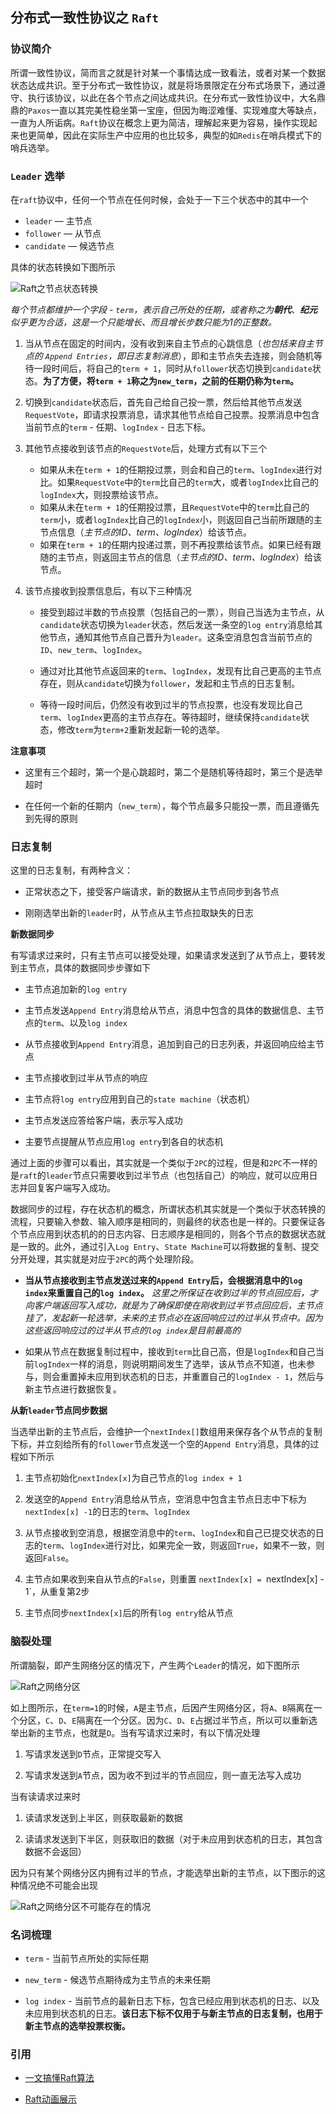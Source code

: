 ## 分布式一致性协议之 `Raft`

### **协议简介**

所谓一致性协议，简而言之就是针对某一个事情达成一致看法，或者对某一个数据状态达成共识。至于分布式一致性协议，就是将场景限定在分布式场景下，通过遵守、执行该协议，以此在各个节点之间达成共识。在分布式一致性协议中，大名鼎鼎的`Paxos`一直以其完美性稳坐第一宝座，但因为晦涩难懂、实现难度大等缺点，一直为人所诟病。`Raft`协议在概念上更为简洁，理解起来更为容易，操作实现起来也更简单，因此在实际生产中应用的也比较多，典型的如`Redis`在哨兵模式下的哨兵选举。

### **`Leader` 选举**

在`raft`协议中，任何一个节点在任何时候，会处于一下三个状态中的其中一个
+ `leader` — 主节点
+ `follower` — 从节点
+ `candidate` — 候选节点

具体的状态转换如下图所示

![Raft之节点状态转换](./Raft之节点状态转换.png)

*每个节点都维护一个字段 - `term`，表示自己所处的任期，或者称之为**朝代**、**纪元**似乎更为合适，这是一个只能增长、而且增长步数只能为1的正整数。*

1. 当从节点在固定的时间内，没有收到来自主节点的心跳信息（*也包括来自主节点的 `Append Entries`，即日志复制消息*），即和主节点失去连接，则会随机等待一段时间后，将自己的`term + 1`，同时从`follower`状态切换到`candidate`状态。**为了方便，将`term + 1`称之为`new_term`，之前的任期仍称为`term`。**

2. 切换到`candidate`状态后，首先自己给自己投一票，然后给其他节点发送`RequestVote`，即请求投票消息，请求其他节点给自己投票。投票消息中包含当前节点的`term` - 任期、`logIndex` - 日志下标。

3. 其他节点接收到该节点的`RequestVote`后，处理方式有以下三个

    + 如果从未在`term + 1`的任期投过票，则会和自己的`term`、`logIndex`进行对比。如果`RequestVote`中的`term`比自己的`term`大，或者`logIndex`比自己的`logIndex`大，则投票给该节点。
    + 如果从未在`term + 1`的任期投过票，且`RequestVote`中的`term`比自己的`term`小，或者`logIndex`比自己的`logIndex`小，则返回自己当前所跟随的主节点信息（*主节点的ID、term、logIndex*）给该节点。
    + 如果在`term + 1`的任期内投递过票，则不再投票给该节点。如果已经有跟随的主节点，则返回主节点的信息（*主节点的ID、term、logIndex*）给该节点。

4. 该节点接收到投票信息后，有以下三种情况

    + 接受到超过半数的节点投票（包括自己的一票），则自己当选为主节点，从`candidate`状态切换为`leader`状态，然后发送一条空的`log entry`消息给其他节点，通知其他节点自己晋升为`leader`。这条空消息包含当前节点的`ID`、`new_term`、`logIndex`。

    + 通过对比其他节点返回来的`term`、`logIndex`，发现有比自己更高的主节点存在，则从`candidate`切换为`follower`，发起和主节点的日志复制。

    + 等待一段时间后，仍然没有收到过半的节点投票，也没有发现比自己`term`、`logIndex`更高的主节点存在。等待超时，继续保持`candidate`状态，修改`term`为`term+2`重新发起新一轮的选举。

**注意事项**

+ 这里有三个超时，第一个是心跳超时，第二个是随机等待超时，第三个是选举超时

+ 在任何一个新的任期内（`new_term`），每个节点最多只能投一票，而且遵循先到先得的原则

### **日志复制**
这里的日志复制，有两种含义：

+ 正常状态之下，接受客户端请求，新的数据从主节点同步到各节点

+ 刚刚选举出新的`leader`时，从节点从主节点拉取缺失的日志

**新数据同步**

有写请求过来时，只有主节点可以接受处理，如果请求发送到了从节点上，要转发到主节点，具体的数据同步步骤如下

+ 主节点追加新的`log entry`

+ 主节点发送`Append Entry`消息给从节点，消息中包含的具体的数据信息、主节点的`term`、以及`log index`

+ 从节点接收到`Append Entry`消息，追加到自己的日志列表，并返回响应给主节点

+ 主节点接收到过半从节点的响应

+ 主节点将`log entry`应用到自己的`state machine`（状态机）

+ 主节点发送应答给客户端，表示写入成功

+ 主要节点提醒从节点应用`log entry`到各自的状态机

通过上面的步骤可以看出，其实就是一个类似于`2PC`的过程，但是和`2PC`不一样的是`raft`的`leader`节点只需要收到过半节点（也包括自己）的响应，就可以应用日志并回复客户端写入成功。

数据同步的过程，存在状态机的概念，所谓状态机其实就是一个类似于状态转换的流程，只要输入参数、输入顺序是相同的，则最终的状态也是一样的。只要保证各个节点应用到状态机的的日志内容、日志顺序是相同的，则各个节点的数据状态就是一致的。此外，通过引入`Log Entry`、`State Machine`可以将数据的复制、提交分开处理，其实就是对应于`2PC`的两个处理阶段。

+ **当从节点接收到主节点发送过来的`Append Entry`后，会根据消息中的`log index`来重置自己的`log index`。** *这里之所保证在收到过半的节点回应后，才向客户端返回写入成功，就是为了确保即使在刚收到过半节点回应后，主节点挂了，发起新一轮选举，未来的主节点必在返回响应过的过半从节点中。因为这些返回响应过的过半从节点的`log index`是目前最高的*

+ 如果从节点在数据复制过程中，接收到`term`比自己高，但是`logIndex`和自己当前`logIndex`一样的消息，则说明期间发生了选举，该从节点不知道，也未参与，则会重置掉未应用到状态机的日志，并重置自己的`logIndex - 1`，然后与新主节点进行数据恢复。

**从新`leader`节点同步数据**

当选举出新的主节点后，会维护一个`nextIndex[]`数组用来保存各个从节点的复制下标，并立刻给所有的`follower`节点发送一个空的`Append Entry`消息，具体的过程如下所示

1. 主节点初始化`nextIndex[x]`为自己节点的`log index + 1`

2. 发送空的`Append Entry`消息给从节点，空消息中包含主节点日志中下标为`nextIndex[x] -1`的日志的`term`、`logIndex`

3. 从节点接收到空消息，根据空消息中的`term`、`logIndex`和自己已提交状态的日志的`term`、`logIndex`进行对比，如果完全一致，则返回`True`，如果不一致，则返回`False`。

4. 主节点如果收到来自从节点的`False`，则重置 `nextIndex[x] = `nextIndex[x] - 1`，从重复第2步

5. 主节点同步`nextIndex[x]`后的所有`log entry`给从节点

### **脑裂处理**

所谓脑裂，即产生网络分区的情况下，产生两个`Leader`的情况，如下图所示

![Raft之网络分区](./Raft之网络分区.png)

如上图所示，在`term=1`的时候，`A`是主节点，后因产生网络分区，将`A`、`B`隔离在一个分区，`C`、`D`、`E`隔离在一个分区。因为`C`、`D`、`E`占据过半节点，所以可以重新选举出新的主节点，也就是`D`。当有写请求过来时，有以下情况处理
1. 写请求发送到`D`节点，正常提交写入

2. 写请求发送到`A`节点，因为收不到过半的节点回应，则一直无法写入成功

当有读请求过来时
1. 读请求发送到上半区，则获取最新的数据

2. 读请求发送到下半区，则获取旧的数据（对于未应用到状态机的日志，其包含数据不会返回）

因为只有某个网络分区内拥有过半的节点，才能选举出新的主节点，以下图示的这种情况绝不可能会出现

![Raft之网络分区不可能存在的情况](./Raft之网络分区不可能存在的情况.png)

### **名词梳理**

+ `term` - 当前节点所处的实际任期

+ `new_term` - 候选节点期待成为主节点的未来任期

+ `log index` - 当前节点的最新日志下标，包含已经应用到状态机的日志、以及未应用到状态机的日志。**该日志下标不仅用于与新主节点的日志复制，也用于新主节点的选举投票权衡。**

### **引用**

+ [一文搞懂Raft算法](https://www.cnblogs.com/xybaby/p/10124083.html)

+ [Raft动画展示](http://thesecretlivesofdata.com/raft/)